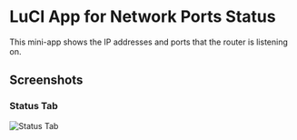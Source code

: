 # LuCI App for Network Ports Status

This mini-app shows the IP addresses and ports that the router is listening on. 

## Screenshots

### Status Tab
![Status Tab](https://github.com/xptsp/luci-mod-network-ports/blob/main/.github/images/screenshot.png?raw=true)
